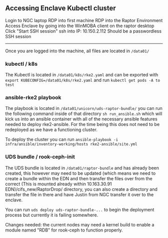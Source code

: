 ## Accessing Enclave Kubectl cluster
Login to NGC laptop
RDP into first machine 
RDP into the Raptor Environment
Access Enclave by going into the WinMOBA client on the raptor desktop 
Click "Start SSH session"
ssh into IP: 10.150.2.112 
Should be a passwordless SSH session 

--- 
Once you are logged into the machine, all files are located in `/data01/` 

### kubectl / k8s 
The Kubectl is located in `/data01/k8s/rke2.yaml` and can be exported with `export KUBECONFIG=/data01/k8s/rke2.yaml` and run `kubectl get pods -A to test`

### ansible-rke2 playbook
The playbook is located in `/data01/unicorn/uds-raptor-bundle/` you can run the following command inside of that directory `sh run_ansible.sh` which will kick us into an ansible container with all of the necessary ansible features needed to deploy rke2-ansible. For the time being this does not need to be redeployed as we have a functioning cluster. 

To deploy the cluster you can run `ansible-playbook -i infra/ansible/inventory-working/hosts rke2-ansible/site.yml`

### UDS bundle / rook-ceph-init 
The UDS bundle is located in `/data01/raptor-bundle` and has already been created, this however may need to be updated (which means we need to create a bundle within the EDN and then transfer the files over from the correct (This is mounted already within 10.163.30.91 EDN)/cifs_new/RaptorDrop/ directory, you can also create a directory and transfer the file in there and have Justin from NGC transfer it over to the enclave.

You can run `uds deploy uds-raptor-bundle-...` to begin the deployment process but currently it is failing somewhere. 

Changes needed: the current nodes may need a kernel build to enable a module named "RDB" for rook-ceph to function properly. 

